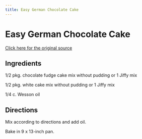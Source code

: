 ```yaml
---
title: Easy German Chocolate Cake
---
```


<head>
<meta charset="UTF-8">
</head>
<h1>Easy German Chocolate Cake</h1>
<a href="http://www.cookbooks.com/Recipe-Details.aspx?id=983179/">Click here for the original source</a>
<h2>Ingredients</h2>
<p></p>
<p>1/2 pkg. chocolate fudge cake mix without pudding or 1 Jiffy mix</p>
<p> </p>
<p>1/2 pkg. white cake mix without pudding or 1 Jiffy mix</p>
<p> </p>
<p>1/4 c. Wesson oil</p>
<p></p>
<h2>Directions</h2>

<p></p>
<p>Mix according to directions and add oil.</p>
<p> </p>
<p>Bake in 9 x 13-inch pan.</p>
<p></p>
